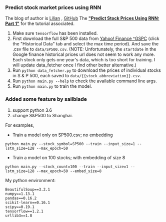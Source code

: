 ### Predict stock market prices using RNN

The blog of author is  [Lilian](https://lilianweng.github.io/lil-log/) , [GitHub](https://github.com/lilianweng)
The **["Predict Stock Prices Using RNN: Part 1"](https://lilianweng.github.io/lil-log/2017/07/08/predict-stock-prices-using-RNN-part-1.html)** for the tutorial associated.

1. Make sure `tensorflow` has been installed.
2. First download the full S&P 500 data from [Yahoo! Finance ^GSPC](https://finance.yahoo.com/quote/%5EGSPC?p=^GSPC) (click the "Historical Data" tab and select the max time period). And save the .csv file to `data/SP500.csv`.
(NOTE: Unfortunately, the `startdate` in the Google finance historical prices url does not seem to work any more. Each stock only gets one year's data, which is too short for training. I will update data_fetcher once I find other better alternative.) 
3. Run `python data_fetcher.py` to download the prices of individual stocks in S & P 500, each saved to `data/{{stock_abbreviation}}.csv`.
4. Run `python main.py --help` to check the available command line args.
5. Run `python main.py` to train the model.

### Added some feature by sailblade
1. support python 3.6
2. change S&P500 to Shanghai.

For examples,
- Train a model only on SP500.csv; no embedding
```
python main.py --stock_symbol=SP500 --train --input_size=1 --lstm_size=128 --max_epoch=50
```

- Train a model on 100 stocks; with embedding of size 8
```
python main.py --stock_count=100 --train --input_size=1 --lstm_size=128 --max_epoch=50 --embed_size=8
```

My python environment:
```
BeautifulSoup==3.2.1
numpy==1.13.1
pandas==0.16.2
scikit-learn==0.16.1
scipy==0.19.1
tensorflow==1.2.1
urllib3==1.8
```
